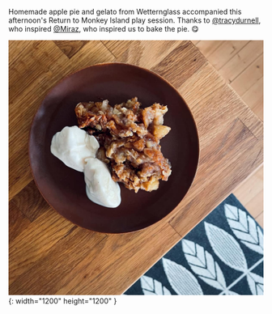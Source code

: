 ---
---

Homemade apple pie and gelato from Wetternglass accompanied this afternoon's Return to Monkey Island play session. Thanks to [@tracydurnell](https://micro.blog/tracydurnell), who inspired [@Miraz](https://micro.blog/Miraz), who inspired us to bake the pie. 😋

![Tasty-looking apple pie and vanilla gelato on a brown, small plate.](/images/apple-pie.jpg){: width="1200" height="1200" }
